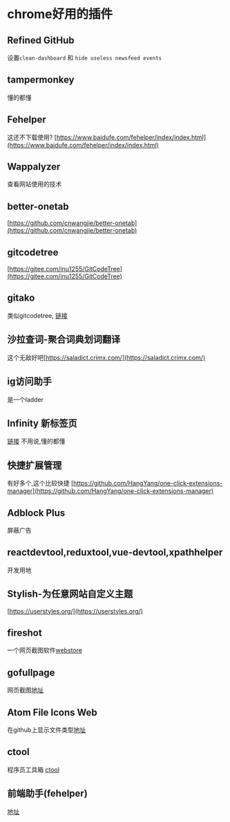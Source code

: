 # chrome好用的插件

## Refined GitHub

设置`clean-dashboard` 和 `hide useless newsfeed events`

## tampermonkey

懂的都懂

## Fehelper

这还不下载使用? [https://www.baidufe.com/fehelper/index/index.html](https://www.baidufe.com/fehelper/index/index.html)

## Wappalyzer

查看网站使用的技术

## better-onetab

[https://github.com/cnwangjie/better-onetab](https://github.com/cnwangjie/better-onetab)

## gitcodetree

[https://gitee.com/inu1255/GitCodeTree](https://gitee.com/inu1255/GitCodeTree)

## gitako

类似gitcodetree, [链接](https://chrome.google.com/webstore/detail/gitako-github-file-tree/giljefjcheohhamkjphiebfjnlphnokk)

## 沙拉查词-聚合词典划词翻译

这个无敌好吧[https://saladict.crimx.com/](https://saladict.crimx.com/)

## ig访问助手

是一个ladder

## Infinity 新标签页

[链接](https://chrome.google.com/webstore/detail/infinity-new-tab/dbfmnekepjoapopniengjbcpnbljalfg)
不用说,懂的都懂

## 快捷扩展管理

有好多个,这个比较快捷
[https://github.com/HangYang/one-click-extensions-manager](https://github.com/HangYang/one-click-extensions-manager)

## Adblock Plus

屏蔽广告

## reactdevtool,reduxtool,vue-devtool,xpathhelper

开发用地

## Stylish-为任意网站自定义主题

[https://userstyles.org/](https://userstyles.org/)

## fireshot

一个网页截图软件[webstore](https://chrome.google.com/webstore/detail/take-webpage-screenshots/mcbpblocgmgfnpjjppndjkmgjaogfceg)

## gofullpage

网页截图[地址](https://chrome.google.com/webstore/detail/gofullpage-full-page-scre/fdpohaocaechififmbbbbbknoalclacl)

## Atom File Icons Web

在github上显示文件类型[地址](https://chrome.google.com/webstore/detail/atom-file-icons-web/pljfkbaipkidhmaljaaakibigbcmmpnc)

## ctool

程序员工具箱 [ctool](https://chrome.google.com/webstore/detail/ctool-%E7%A8%8B%E5%BA%8F%E5%BC%80%E5%8F%91%E5%B8%B8%E7%94%A8%E5%B7%A5%E5%85%B7/ipfcebkfhpkjeikaammlkcnalknjahmh)

## 前端助手(fehelper)

[地址](https://chrome.google.com/webstore/detail/fehelper%E5%89%8D%E7%AB%AF%E5%8A%A9%E6%89%8B/pkgccpejnmalmdinmhkkfafefagiiiad)
